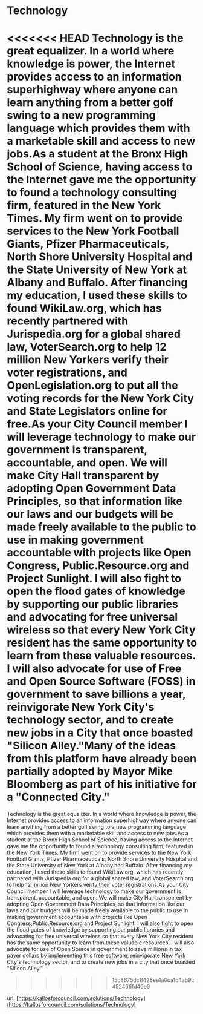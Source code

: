 # Technology #

<<<<<<< HEAD
Technology is the great equalizer. In a world where knowledge is power, the Internet provides access to an information superhighway where anyone can learn anything from a better golf swing to a new programming language which provides them with a marketable skill and access to new jobs.As a student at the Bronx High School of Science, having access to the Internet gave me the opportunity to found a technology consulting firm, featured in the New York Times. My firm went on to provide services to the New York Football Giants, Pfizer Pharmaceuticals, North Shore University Hospital and the State University of New York at Albany and Buffalo. After financing my education, I used these skills to found WikiLaw.org, which has recently partnered with Jurispedia.org for a global shared law, VoterSearch.org to help 12 million New Yorkers verify their voter registrations, and OpenLegislation.org to put all the voting records for the New York City and State Legislators online for free.As your City Council member I will leverage technology to make our government is transparent, accountable, and open. We will make City Hall transparent by adopting Open Government Data Principles, so that information like our laws and our budgets will be made freely available to the public to use in making government accountable with projects like Open Congress, Public.Resource.org and Project Sunlight. I will also fight to open the flood gates of knowledge by supporting our public libraries and advocating for free universal wireless so that every New York City resident has the same opportunity to learn from these valuable resources. I will also advocate for use of Free and Open Source Software (FOSS) in government to save billions a year, reinvigorate New York City's technology sector, and to create new jobs in a City that once boasted "Silicon Alley."Many of the ideas from this platform have already been partially adopted by Mayor Mike Bloomberg as part of his initiative for a "Connected City."
=======
Technology is the great equalizer. In a world where knowledge is power, the Internet provides access to an information superhighway where anyone can learn anything from a better golf swing to a new programming language which provides them with a marketable skill and access to new jobs.As a student at the Bronx High School of Science, having access to the Internet gave me the opportunity to found a technology consulting firm, featured in the New York Times. My firm went on to provide services to the New York Football Giants, Pfizer Pharmaceuticals, North Shore University Hospital and the State University of New York at Albany and Buffalo. After financing my education, I used these skills to found WikiLaw.org, which has recently partnered with Jurispedia.org for a global shared law, and VoterSearch.org to help 12 million New Yorkers verify their voter registrations.As your City Council member I will leverage technology to make our government is transparent, accountable, and open. We will make City Hall transparent by adopting Open Government Data Principles, so that information like our laws and our budgets will be made freely available to the public to use in making government accountable with projects like Open Congress,Public.Resource.org and Project Sunlight. I will also fight to open the flood gates of knowledge by supporting our public libraries and advocating for free universal wireless so that every New York City resident has the same opportunity to learn from these valuable resources. I will also advocate for use of Open Source in government to save millions in tax payer dollars by implementing this free software, reinvigorate New York City's technology sector, and to create new jobs in a city that once boasted "Silicon Alley."
>>>>>>> 15c8675dc1f428ee1a0ca1c4ab9c452466fd40e6


url: [https://kallosforcouncil.com/solutions/Technology](https://kallosforcouncil.com/solutions/Technology)
